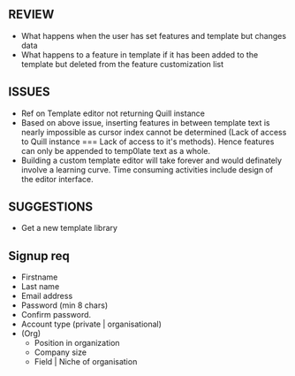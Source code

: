 ## REVIEW

- What happens when the user has set features and template but changes data
- What happens to a feature in template if it has been added to the template but deleted from the feature customization list

## ISSUES

- Ref on Template editor not returning Quill instance
- Based on above issue, inserting features in between template text is nearly impossible as cursor index cannot be determined (Lack of access to Quill instance === Lack of access to it's methods). Hence features can only be appended to temp0late text as a whole.
- Building a custom template editor will take forever and would definately involve a learning curve. Time consuming activities include design of the editor interface.

## SUGGESTIONS

- Get a new template library

## Signup req

- Firstname
- Last name
- Email address
- Password (min 8 chars)
- Confirm password.
- Account type (private | organisational)
- (Org)
  - Position in organization
  - Company size
  - Field | Niche of organisation
